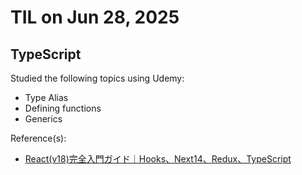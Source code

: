 # TIL on Jun 28, 2025
## TypeScript
Studied the following topics using Udemy:

- Type Alias
- Defining functions
- Generics 

Reference(s): 
- [React(v18)完全入門ガイド｜Hooks、Next14、Redux、TypeScript](https://www.udemy.com/course/react-complete-guide)
